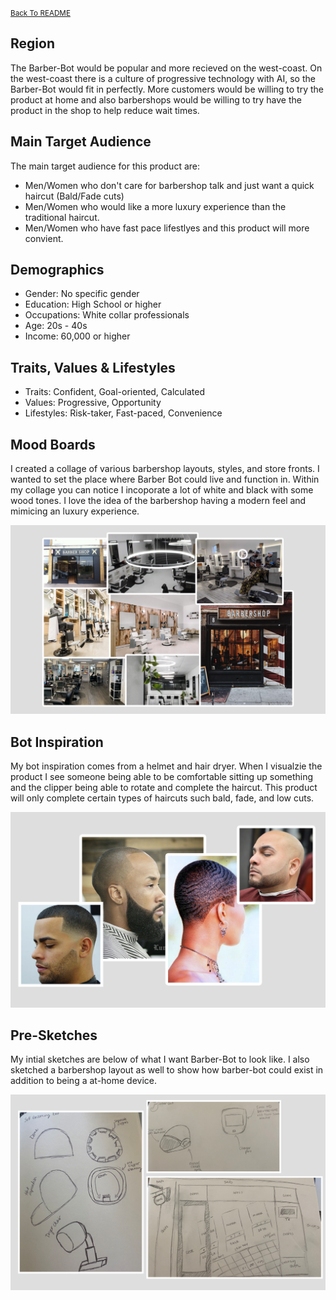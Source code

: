 <small>[Back To README](https://github.com/maubanel/Barber-Bot) </small>

## Region
The Barber-Bot would be popular and more recieved on the west-coast. On the west-coast there is a culture of progressive technology with AI, so the Barber-Bot would fit in perfectly. More customers would be willing to try the product at home and also barbershops would be willing to try have the product in the shop to help reduce wait times.

## Main Target Audience

The main target audience for this product are:
- Men/Women who don't care for barbershop talk and just want a quick haircut (Bald/Fade cuts)
- Men/Women who would like a more luxury experience than the traditional haircut.
- Men/Women who have fast pace lifestlyes and this product will more convient.

## Demographics

- Gender: No specific gender
- Education: High School or higher
- Occupations: White collar professionals
- Age: 20s - 40s
- Income: 60,000 or higher 

## Traits, Values & Lifestyles

- Traits: Confident, Goal-oriented, Calculated
- Values: Progressive, Opportunity
- Lifestyles: Risk-taker, Fast-paced, Convenience


## Mood Boards

I created a collage of various barbershop layouts, styles, and store fronts. I wanted to set the place where Barber Bot could live and function in. Within my collage you can notice I incoporate a lot of white and black with some wood tones. I love the idea of the barbershop having a modern feel and mimicing an luxury experience.

<kbd>
   <img src="images/moodboard.png">
 </kbd>

## Bot Inspiration

My bot inspiration comes from a helmet and hair dryer. When I visualzie the product I see someone being able to be comfortable sitting up something and the clipper being able to rotate and complete the haircut. This product will only complete certain types of haircuts such bald, fade, and low cuts.

<kbd>
   <img src="images/typepfhaircuts.png">
 </kbd>
 
## Pre-Sketches

My intial sketches are below of what I want Barber-Bot to look like. I also sketched a barbershop layout as well to show how barber-bot could exist in addition to being a at-home device.

<kbd>
   <img src="images/presketches.png">
 </kbd>

